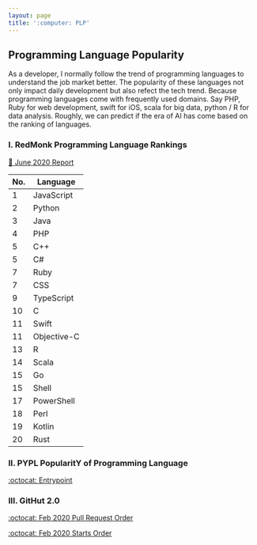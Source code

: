 ```yaml
---
layout: page
title: ':computer: PLP'
---
```


## Programming Language Popularity

As a developer, I normally follow the trend of programming languages to understand the job market better. The popularity of these languages not only impact daily development but also refect the tech trend. Because programming languages come with frequently used domains. Say PHP, Ruby for web development, swift for iOS, scala for big data, python / R for data analysis. Roughly, we can predict if the era of AI has come based on the ranking of languages.

### I. RedMonk Programming Language Rankings
[:round_pushpin: June 2020 Report](https://redmonk.com/sogrady/2020/07/27/language-rankings-6-20/?utm_source=rss&utm_medium=rss&utm_campaign=language-rankings-6-20)

| No.  | Language    |
| ---- | ----------- |
| 1    | JavaScript  |
| 2    | Python      |
| 3    | Java        |
| 4    | PHP         |
| 5    | C++         |
| 5    | C#          |
| 7    | Ruby        |
| 7    | CSS         |
| 9    | TypeScript  |
| 10   | C           |
| 11   | Swift       |
| 11   | Objective-C |
| 13   | R           |
| 14   | Scala       |
| 15   | Go          |
| 15   | Shell       |
| 17   | PowerShell  |
| 18   | Perl        |
| 19   | Kotlin      |
| 20   | Rust        |


### II. PYPL PopularitY of Programming Language
[:octocat: Entrypoint](http://pypl.github.io/PYPL.html)

### III. GitHut 2.0
[:octocat: Feb 2020 Pull Request Order](https://madnight.github.io/githut/#/pull_requests/2020/2)

[:octocat: Feb 2020 Starts Order](https://madnight.github.io/githut/#/stars/2020/2)
